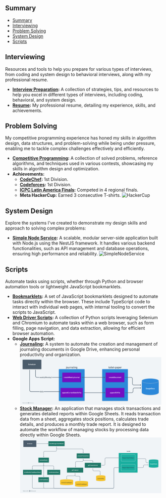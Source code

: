 ## Summary

- [Summary](#summary)
- [Interviewing](#interviewing)
- [Problem Solving](#problem-solving)
- [System Design](#system-design)
- [Scripts](#scripts)

## Interviewing

Resources and tools to help you prepare for various types of interviews, from coding and system design to behavioral interviews, along with my professional resume.

- **[Interview Preparation](https://github.com/gardusig/road2senior/):** A collection of strategies, tips, and resources to help you excel in different types of interviews, including coding, behavioral, and system design.
- **[Resume](https://github.com/gardusig/road2senior/blob/main/resume/resume.pdf):** My professional resume, detailing my experience, skills, and achievements.

## Problem Solving

My competitive programming experience has honed my skills in algorithm design, data structures, and problem-solving while being under pressure, enabling me to tackle complex challenges effectively and efficiently.

- **[Competitive Programming](https://github.com/gardusig/competitive-programming):** A collection of solved problems, reference algorithms, and techniques used in various contests, showcasing my skills in algorithm design and optimization.
- **Achievements:**
  - **[CodeChef](https://www.codechef.com/users/gardusig):** 1st Division.
  - **[Codeforces](https://codeforces.com/profile/gardusig):** 1st Division.
  - **[ICPC Latin America Finals](https://icpc.global/ICPCID/SP7WIXMME8B8):** Competed in 4 regional finals.
  - **Meta HackerCup:** Earned 3 consecutive T-shirts.
    ![HackerCup](https://raw.githubusercontent.com/gardusig/competitive-programming/main/hacker-cup.jpg)

## System Design

Explore the systems I've created to demonstrate my design skills and approach to solving complex problems:

- **[Simple Node Service](https://github.com/gardusig/simpleNodeService):** A scalable, modular server-side application built with Node.js using the NestJS framework. It handles various backend functionalities, such as API management and database operations, ensuring high performance and reliability.
    ![SimpleNodeService](https://raw.githubusercontent.com/gardusig/simpleNodeService/refs/heads/main/images/system-design.png)

## Scripts

Automate tasks using scripts, whether through Python and browser automation tools or lightweight JavaScript bookmarklets.

- **[Bookmarklets](https://github.com/gardusig/bookmarklets):** A set of JavaScript bookmarklets designed to automate tasks directly within the browser. These include TypeScript code to interact with individual web pages, with internal tooling to convert the scripts to JavaScript.
- **[Web Driver Scripts](https://github.com/gardusig/web-driver-scripts):** A collection of Python scripts leveraging Selenium and Chromium to automate tasks within a web browser, such as form filling, page navigation, and data extraction, allowing for efficient browser automation.
- **Google Apps Script:**
    - **[Journaling](https://github.com/gardusig/journaling):** A system to automate the creation and management of journaling documents in Google Drive, enhancing personal productivity and organization.
        ![Journaling](https://raw.githubusercontent.com/gardusig/journaling/main/system-design.png)
    - **[Stock Manager](https://github.com/gardusig/stockManager):** An application that manages stock transactions and generates detailed reports within Google Sheets. It reads transaction data from a sheet, aggregates stock positions, calculates trade details, and produces a monthly trade report. It is designed to automate the workflow of managing stocks by processing data directly within Google Sheets.
        ![StockManager](https://raw.githubusercontent.com/gardusig/stock-manager/main/system-design.png)
